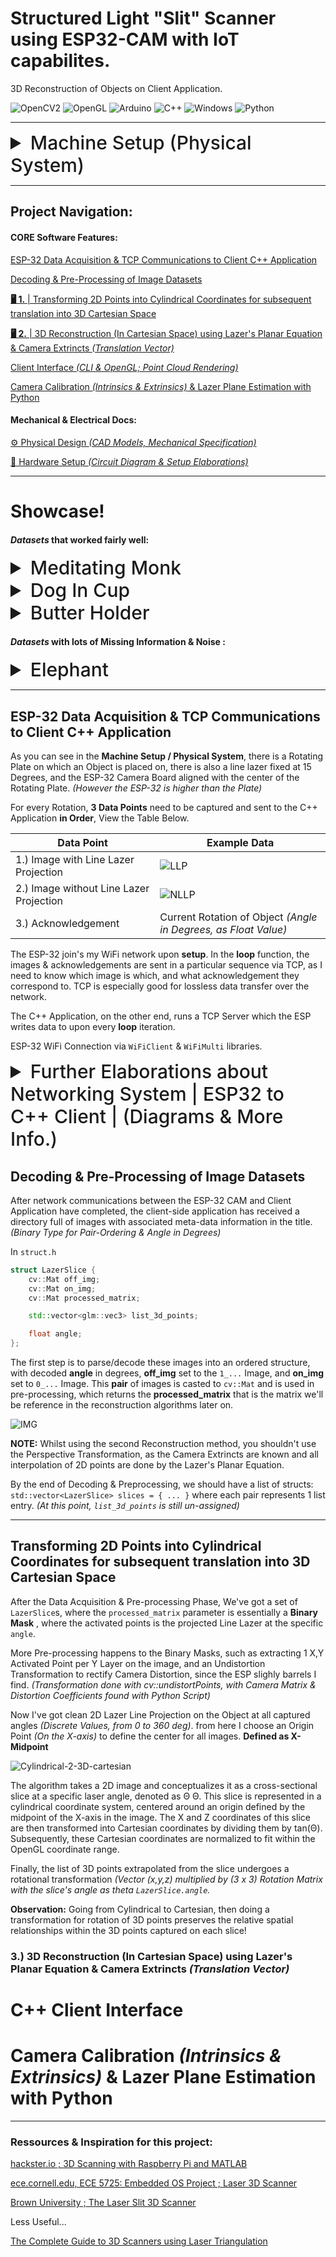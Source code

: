 # Structured Light "Slit" Scanner using ESP32-CAM with IoT capabilites.
3D Reconstruction of Objects on Client Application.
<div>
<img alt="OpenCV2" src="https://img.shields.io/badge/-OpenCV2-%235C3EE8?logo=opencv&logoColor=white">
<img alt="OpenGL" src="https://img.shields.io/badge/-OpenGL-%235586A4?logo=opengl&logoColor=white">
<img alt="Arduino" src="https://img.shields.io/badge/-Arduino IDE-%233ABDED?logo=Arduino&logoColor=white">
<img alt="C++" src="https://img.shields.io/badge/-C++-%23C663F4?logo=cplusplus&logoColor=white">
<img alt="Windows" src="https://img.shields.io/badge/-Win32 API-%2300a2ed?logo=windowsxp&logoColor=white">
<img alt="Python" src="https://img.shields.io/badge/-Python-%233776AB?logo=Python&logoColor=white">
</div>

---

<details>
  <summary style="font-size: 30px; font-weight: 500; cursor: pointer;">Machine Setup (Physical System)</summary>

![Picture Of Scanner](./static/picture_of_scanner_physical_system.png)

</details>

---
## Project Navigation:


#### CORE Software Features:
[ESP-32 Data Acquisition & TCP Communications to Client C++ Application](#esp-32-data-acquisition--tcp-communications-to-client-c-application) 

[Decoding & Pre-Processing of Image Datasets](#decoding--pre-processing-of-image-datasets)

[**🖥 1.** | Transforming 2D Points into Cylindrical Coordinates for subsequent translation into 3D Cartesian Space]()

[**🖥 2.** | 3D Reconstruction (In Cartesian Space) using Lazer's Planar Equation & Camera Extrincts *(Translation Vector)*]()

[Client Interface *(CLI & OpenGL; Point Cloud Rendering)*](#c-client-interface)

[Camera Calibration *(Intrinsics & Extrinsics)* & Lazer Plane Estimation with Python](#camera-calibration-intrinsics--extrinsics--lazer-plane-estimation-with-python)

#### Mechanical & Electrical Docs:

[⚙️ Physical Design *(CAD Models, Mechanical Specification)*](#3d-reconstruction-procedures--techniques) 

[🔌 Hardware Setup *(Circuit Diagram & Setup Elaborations)*](https://github.com/jasonmzx/3D-Slit-Scanner_ESP32/blob/main/hardware.md) 

---

# Showcase!

#### *Datasets* that worked fairly well:

<details>
  <summary style="font-size: 30px; font-weight: 500; cursor: pointer;">Meditating Monk</summary>
  
<img src="./static/showcase_monk.png" alt="3D IoT Object Scanner Image 0">

<img src="./static/showcase_monk_1.png" alt="3D IoT Object Scanner Image 1">

<img src="./static/showcase_monk_2.png" alt="3D IoT Object Scanner Image 2">

</details>

<details>
  <summary style="font-size: 30px; font-weight: 500; cursor: pointer;">Dog In Cup</summary>
  
<img src="./static/showcase_dog_1.png" alt="3D IoT Object Scanner Image 3">

<img src="./static/showcase_dog_2.png" alt="3D IoT Object Scanner Image 4">

</details>

<details>
  <summary style="font-size: 30px; font-weight: 500; cursor: pointer;">Butter Holder</summary>
  
<img src="./static/showcase_butter_holder.png" alt="3D IoT Object Scanner Image 5">

<img src="./static/showcase_butter_holder_1.png" alt="3D IoT Object Scanner Image 6">

<img src="./static/showcase_butter_holder_2.png" alt="3D IoT Object Scanner Image 7">

</details>


#### *Datasets* with lots of Missing Information & Noise :

<details>
  <summary style="font-size: 30px; font-weight: 500; cursor: pointer;">Elephant</summary>
  
  <img src="./static/showcase_elephant.png" alt="3D IoT Object Scanner Image 8">

  <img src="./static/showcase_elephant_1.png" alt="3D IoT Object Scanner Image 9">

  <img src="./static/showcase_elephant_2.png" alt="3D IoT Object Scanner Image 10">

</details>


---

## ESP-32 Data Acquisition & TCP Communications to Client C++ Application

As you can see in the **Machine Setup / Physical System**, there is a Rotating Plate on which an Object is placed on, there is also a line lazer fixed at 15 Degrees, and the ESP-32 Camera Board aligned with the center of the Rotating Plate. *(However the ESP-32 is higher than the Plate)*

For every Rotation, **3 Data Points** need to be captured and sent to the C++ Application **in Order**, View the Table Below.

| Data Point | Example Data |
|----------|----------|
| 1.) Image with Line Lazer Projection | ![LLP](./static/0_88-6600.jpg) |
| 2.) Image without Line Lazer Projection | ![NLLP](./static/1_88-6600.jpg) |
| 3.) Acknowledgement | Current Rotation of Object *(Angle in Degrees, as Float Value)* |

The ESP-32 join's my WiFi network upon **setup**. In the **loop** function, the images & acknowledgements are sent in a particular sequence via TCP, as I need to know which image is which, and what acknowledgement they correspond to. TCP is especially good for lossless data transfer over the network.

The C++ Application, on the other end, runs a TCP Server which the ESP writes data to upon every **loop** iteration.

ESP-32 WiFi Connection via `WiFiClient` & `WiFiMulti` libraries.

<details>
  <summary style="font-size: 30px; font-weight: 500; cursor: pointer;">Further Elaborations about Networking System | ESP32 to C++ Client | (Diagrams & More Info.) </summary>


![Cpp_client_diagram](./static/networking_cpp_tcp_serv.png)

![ESP_STATE_DIAGRAM](./static/networking_esp_1.png)

In this Diagram, the actual sending of information is abstracted from the main loop, however the main loop ensures success of these functions, as it tries them until success, and re-tries upon failure. *(False return)*

### State Diagram of the `CaptureImage` & `sendAcknowledgement` Functions

![ESP_STATE_DIAGRAM_2](./static/networking_esp_2.png)

</details>

## Decoding & Pre-Processing of Image Datasets

After network communications between the ESP-32 CAM and Client Application have completed, the client-side application has received a directory full of images with associated meta-data information in the title. *(Binary Type for Pair-Ordering & Angle in Degrees)*

In `struct.h` 
```c++
struct LazerSlice {
    cv::Mat off_img;
    cv::Mat on_img;
    cv::Mat processed_matrix;

    std::vector<glm::vec3> list_3d_points;

    float angle;
};
```

The first step is to parse/decode these images into an ordered structure, with decoded **angle** in degrees, **off_img** set to the `1_...` Image, and **on_img** set to `0_...` Image. This **pair** of images is casted to `cv::Mat` and is used in pre-processing, which returns the **processed_matrix** that is the matrix we'll be reference in the reconstruction algorithms later on.

![IMG](./static/algorithm_img_preproc.png)

**NOTE:** Whilst using the second Reconstruction method, you shouldn't use the Perspective Transformation, as the Camera Extrincts are known and
all interpolation of 2D points are done by the Lazer's Planar Equation.

By the end of Decoding & Preprocessing, we should have a list of structs: `std::vector<LazerSlice> slices = { ... }` where each pair represents 1 list entry. *(At this point, `list_3d_points` is still un-assigned)*

---

## Transforming 2D Points into Cylindrical Coordinates for subsequent translation into 3D Cartesian Space

After the Data Acquisition & Pre-processing Phase, We've got a set of `LazerSlice`s, where the `processed_matrix` parameter is essentially a **Binary Mask** , where the activated points is the projected Line Lazer at the specific `angle`. 

More Pre-processing happens to the Binary Masks, such as extracting 1 X,Y Activated Point per Y Layer on the image, and an Undistortion Transformation to rectify Camera Distortion, since the ESP slighly barrels I find. *(Transformation done with cv::undistortPoints, with Camera Matrix & Distortion Coefficients found with Python Script)*

Now I've got clean 2D Lazer Line Projection on the Object at all captured angles *(Discrete Values, from 0 to 360 deg)*. from here I choose an Origin Point *(On the X-axis)* to define the center for all images. **Defined as X-Midpoint**

![Cylindrical-2-3D-cartesian](./static/cylindrical_2_cartesian_diagram.png)

The algorithm takes a 2D image and conceptualizes it as a cross-sectional slice at a specific laser angle, denoted as Θ Θ. This slice is represented in a cylindrical coordinate system, centered around an origin defined by the midpoint of the X-axis in the image. The X and Z coordinates of this slice are then transformed into Cartesian coordinates by dividing them by tan(Θ). Subsequently, these Cartesian coordinates are normalized to fit within the OpenGL coordinate range. 

Finally, the list of 3D points extrapolated from the slice undergoes a rotational transformation *(Vector (x,y,z) multiplied by (3 x 3) Rotation Matrix with the slice's angle as theta `LazerSlice.angle`.* 

**Observation:** Going from Cylindrical to Cartesian, then doing a transformation for rotation of 3D points preserves the relative spatial relationships within the 3D points captured on each slice!

### 3.) 3D Reconstruction (In Cartesian Space) using Lazer's Planar Equation & Camera Extrincts *(Translation Vector)*



# C++ Client Interface

# Camera Calibration *(Intrinsics & Extrinsics)* & Lazer Plane Estimation with Python

---

### Ressources & Inspiration for this project:

[hackster.io ; 3D Scanning with Raspberry Pi and MATLAB](https://www.hackster.io/strangeloop/3d-scanning-with-raspberry-pi-and-matlab-cc30e8)

[ece.cornell.edu, ECE 5725: Embedded OS Project ; Laser 3D Scanner](https://courses.ece.cornell.edu/ece5990/ECE5725_Spring2019_Projects/3D_Scanner_mfx2_tbs47/index.html)

[Brown University ; The Laser Slit 3D Scanner](http://mesh.brown.edu/desktop3dscan/ch4-slit.html)


Less Useful...

[The Complete Guide to 3D Scanners using Laser Triangulation](https://www.3dnatives.com/en/3d-scanner-laser-triangulation080920174-99/amp/)
